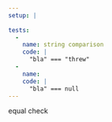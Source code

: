 ```yaml
---
setup: |
  
tests:
  -
    name: string comparison
    code: |
      "bla" === "threw"
  -
    name: 
    code: |
      "bla" === null
---
```

equal check
